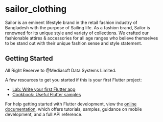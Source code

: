 # sailor_clothing

Sailor is an eminent lifestyle brand in the retail fashion industry of Bangladesh with the purpose of Sailing life. As a fashion brand, Sailor is renowned for its unique style and variety of collections. We crafted our fashionable attires & accessories for all age ranges who believe themselves to be stand out with their unique fashion sense and style statement.

## Getting Started

All Right Reserve to @Mediasoft Data Systems Limited.

A few resources to get you started if this is your first Flutter project:

- [Lab: Write your first Flutter app](https://docs.flutter.dev/get-started/codelab)
- [Cookbook: Useful Flutter samples](https://docs.flutter.dev/cookbook)

For help getting started with Flutter development, view the
[online documentation](https://docs.flutter.dev/), which offers tutorials,
samples, guidance on mobile development, and a full API reference.
